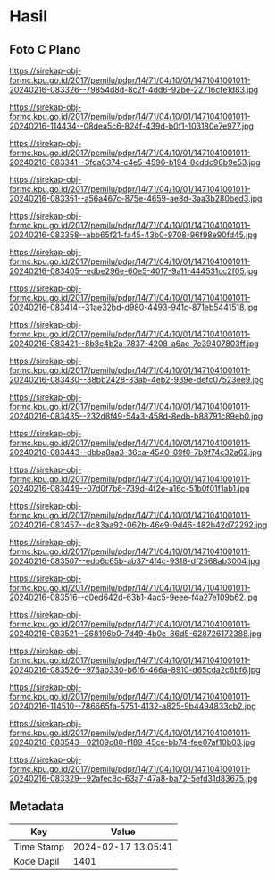 # Hasil

## Foto C Plano

https://sirekap-obj-formc.kpu.go.id/2017/pemilu/pdpr/14/71/04/10/01/1471041001011-20240216-083326--79854d8d-8c2f-4dd6-92be-22716cfe1d83.jpg

https://sirekap-obj-formc.kpu.go.id/2017/pemilu/pdpr/14/71/04/10/01/1471041001011-20240216-114434--08dea5c6-824f-439d-b0f1-103180e7e977.jpg

https://sirekap-obj-formc.kpu.go.id/2017/pemilu/pdpr/14/71/04/10/01/1471041001011-20240216-083341--3fda6374-c4e5-4596-b194-8cddc98b9e53.jpg

https://sirekap-obj-formc.kpu.go.id/2017/pemilu/pdpr/14/71/04/10/01/1471041001011-20240216-083351--a56a467c-875e-4659-ae8d-3aa3b280bed3.jpg

https://sirekap-obj-formc.kpu.go.id/2017/pemilu/pdpr/14/71/04/10/01/1471041001011-20240216-083358--abb65f21-fa45-43b0-9708-96f98e90fd45.jpg

https://sirekap-obj-formc.kpu.go.id/2017/pemilu/pdpr/14/71/04/10/01/1471041001011-20240216-083405--edbe296e-60e5-4017-9a11-444531cc2f05.jpg

https://sirekap-obj-formc.kpu.go.id/2017/pemilu/pdpr/14/71/04/10/01/1471041001011-20240216-083414--31ae32bd-d980-4493-941c-871eb5441518.jpg

https://sirekap-obj-formc.kpu.go.id/2017/pemilu/pdpr/14/71/04/10/01/1471041001011-20240216-083421--8b8c4b2a-7837-4208-a6ae-7e39407803ff.jpg

https://sirekap-obj-formc.kpu.go.id/2017/pemilu/pdpr/14/71/04/10/01/1471041001011-20240216-083430--38bb2428-33ab-4eb2-939e-defc07523ee9.jpg

https://sirekap-obj-formc.kpu.go.id/2017/pemilu/pdpr/14/71/04/10/01/1471041001011-20240216-083435--232d8f49-54a3-458d-8edb-b88791c89eb0.jpg

https://sirekap-obj-formc.kpu.go.id/2017/pemilu/pdpr/14/71/04/10/01/1471041001011-20240216-083443--dbba8aa3-36ca-4540-89f0-7b9f74c32a62.jpg

https://sirekap-obj-formc.kpu.go.id/2017/pemilu/pdpr/14/71/04/10/01/1471041001011-20240216-083449--07d0f7b6-739d-4f2e-a16c-51b0f01f1ab1.jpg

https://sirekap-obj-formc.kpu.go.id/2017/pemilu/pdpr/14/71/04/10/01/1471041001011-20240216-083457--dc83aa92-062b-46e9-9d46-482b42d72292.jpg

https://sirekap-obj-formc.kpu.go.id/2017/pemilu/pdpr/14/71/04/10/01/1471041001011-20240216-083507--edb6c65b-ab37-4f4c-9318-df2568ab3004.jpg

https://sirekap-obj-formc.kpu.go.id/2017/pemilu/pdpr/14/71/04/10/01/1471041001011-20240216-083516--c0ed642d-63b1-4ac5-9eee-f4a27e109b62.jpg

https://sirekap-obj-formc.kpu.go.id/2017/pemilu/pdpr/14/71/04/10/01/1471041001011-20240216-083521--268196b0-7d49-4b0c-86d5-628726172388.jpg

https://sirekap-obj-formc.kpu.go.id/2017/pemilu/pdpr/14/71/04/10/01/1471041001011-20240216-083526--976ab330-b6f6-466a-8910-d65cda2c6bf6.jpg

https://sirekap-obj-formc.kpu.go.id/2017/pemilu/pdpr/14/71/04/10/01/1471041001011-20240216-114510--786665fa-5751-4132-a825-9b4494833cb2.jpg

https://sirekap-obj-formc.kpu.go.id/2017/pemilu/pdpr/14/71/04/10/01/1471041001011-20240216-083543--02109c80-f189-45ce-bb74-fee07af10b03.jpg

https://sirekap-obj-formc.kpu.go.id/2017/pemilu/pdpr/14/71/04/10/01/1471041001011-20240216-083329--92afec8c-63a7-47a8-ba72-5efd31d83675.jpg


## Metadata

| Key        | Value               |
| ---------- | ------------------- |
| Time Stamp | 2024-02-17 13:05:41 |
| Kode Dapil | 1401                |



